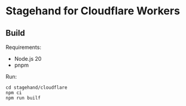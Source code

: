 # Stagehand for Cloudflare Workers

## Build

Requirements:
- Node.js 20
- pnpm

Run:

```
cd stagehand/cloudflare
npm ci
npm run builf
```
